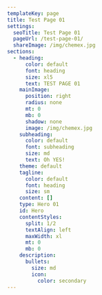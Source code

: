 ```yaml
---
templateKey: page
title: Test Page 01
settings:
  seoTitle: Test Page 01
  pageUrl: /test-page-01/
  shareImage: /img/chemex.jpg
sections:
  - heading:
      color: default
      font: heading
      size: xl5
      text: TEST PAGE 01
    mainImage:
      position: right
      radius: none
      mt: 0
      mb: 0
      shadow: none
      image: /img/chemex.jpg
    subheading:
      color: default
      font: subheading
      size: md
      text: Oh YES!
    theme: default
    tagline:
      color: default
      font: heading
      size: sm
    content: []
    type: Hero 01
    id: Hero
    contentStyles:
      split: 1/2
      textAlign: left
      maxWidth: xl
      mt: 0
      mb: 0
    description:
      bullets:
        size: md
        icon:
          color: secondary
---
```

